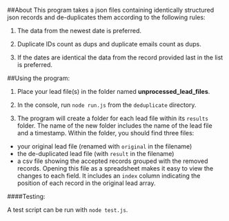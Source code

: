 ##About
This program takes a json files containing identically structured json records and de-duplicates them according to the following rules:

1. The data from the newest date is preferred.

2. Duplicate IDs count as dups and duplicate emails count as dups.

3. If the dates are identical the data from the record provided last in the list is preferred.

##Using the program:

1. Place your lead file(s) in the folder named **unprocessed_lead_files**.

2. In the console, run `node run.js` from the `deduplicate` directory.

3. The program will create a folder for each lead file within its `results` folder. The name of the new folder includes the name of the lead file and a timestamp. Within the folder, you should find three files: 

- your original lead file (renamed with `original` in the filename)
- the de-duplicated lead file (with `result` in the filename)
- a csv file showing the accepted records grouped with the removed records. Opening this file as a spreadsheet makes it easy to view the changes to each field. It includes an `index` column indicating the position of each record in the original lead array.

####Testing:

A test script can be run with `node test.js`.
